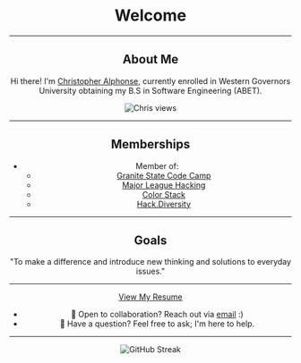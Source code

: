 <div style="text-align: center;">

# Welcome

---

## About Me

Hi there! I'm [Christopher Alphonse](https://christopheralphonse.com), currently enrolled in Western Governors University obtaining my B.S in Software Engineering (ABET). 

![Chris views](https://komarev.com/ghpvc/?username=ChristopherAlphonsee&style=for-the-badge)

---

## Memberships

- Member of:
  - [Granite State Code Camp](https://www.granitestatecodecamp.org/)
  - [Major League Hacking](https://mlh.io/)
  - [Color Stack](https://www.colorstack.org/)
  - [Hack.Diversity](https://www.hackdiversity.com/)

---

## Goals

"To make a difference and introduce new thinking and solutions to everyday issues."

---

[View My Resume](https://christopheralphonse.com/Christopher_Alphonse_Resume.pdf)

- 💼 Open to collaboration? Reach out via [email](mailto:chris.freelance.dev@gmail.com) :)
- 💬 Have a question? Feel free to ask; I'm here to help.

---

![GitHub Streak](https://github-readme-stats.vercel.app/api?username=christopheralphonse&show_icons=true&include_all_commits=true&theme=tokyonight&hide_border=false&hide=issues&count_private=true)

</div>
